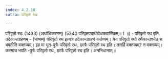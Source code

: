 ```yaml
---
index: 4.2.10
sutra: परिवृतो रथः

---
```

परिवृतो रथः (1433) (अर्थाधिकरणम्) (5340 परिवृतपदार्थबोधकवार्तिकम्॥ 1 ॥) - परिवृतो रथ इति तदेकान्तग्रहणम् - (भाष्यम्) परिवृतो रथ इत्यत्र तदेकान्तग्रहणं कर्तव्यम्। येन परिवृतो रथो रथैकान्तश्चेत् स भवतीति वक्तव्यम्। इह मा भूत्-पुत्रैः परिवृतो रथः, छात्रैः परिवृतो रथ इति। तत्तर्हि वक्तव्यम्? न वक्तव्यम्। कस्मान्न भवति -पुत्रैः परिवृतो रथः, छात्रैः परिवृतो रथ इति। अनभिधानात्॥